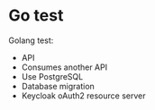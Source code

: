 # Go test
Golang test:
  - API
  - Consumes another API
  - Use PostgreSQL
  - Database migration
  - Keycloak oAuth2 resource server
